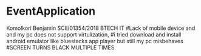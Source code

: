 # EventApplication
Komolkori Benjamin
SCII/01354/2018
BTECH IT
#Lack of mobile device  and  and my pc does not support virtulization,
#i tried download and install android  emulator like bluestacks app player but still my pc misbehaves
#SCREEN TURNS BLACK MULTIPLE TIMES
